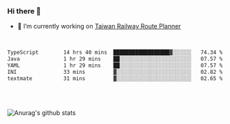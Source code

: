 ### Hi there 👋

- 🔭 I’m currently working on [Taiwan Railway Route Planner](https://github.com/Taiwan-Railway-Route-Planner)

<br/>

<!--START_SECTION:waka-->

```txt
TypeScript        14 hrs 40 mins  ██████████████████▓░░░░░░   74.34 %
Java              1 hr 29 mins    ██░░░░░░░░░░░░░░░░░░░░░░░   07.57 %
YAML              1 hr 29 mins    ██░░░░░░░░░░░░░░░░░░░░░░░   07.57 %
INI               33 mins         ▓░░░░░░░░░░░░░░░░░░░░░░░░   02.82 %
textmate          31 mins         ▓░░░░░░░░░░░░░░░░░░░░░░░░   02.65 %
```

<!--END_SECTION:waka-->

<br/>
<br/>

![Anurag's github stats](https://github-readme-stats.vercel.app/api?username=DepickereSven&show_icons=true&theme=tokyonight)



<!--
**DepickereSven/DepickereSven** is a ✨ _special_ ✨ repository because its `README.md` (this file) appears on your GitHub profile.

Here are some ideas to get you started:

- 🔭 I’m currently working on ...
- 🌱 I’m currently learning ...
- 👯 I’m looking to collaborate on ...
- 🤔 I’m looking for help with ...
- 💬 Ask me about ...
- 📫 How to reach me: ...
- 😄 Pronouns: ...
- ⚡ Fun fact: ...
-->

